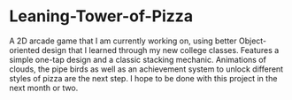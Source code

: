 # Leaning-Tower-of-Pizza
A 2D arcade game that I am currently working on, using better Object-oriented design that I learned through my new college classes. Features a simple one-tap design and a classic stacking mechanic. Animations of clouds, the pipe birds as well as an achievement system to unlock different styles of pizza are the next step. I hope to be done with this project in the next month or two.
